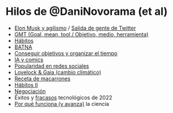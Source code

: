 # Hilos de @DaniNovorama (et al)

- [Elon Musk y agilismo](https://twitter.com/DaniNovarama/status/1592294082814017539) / [Salida de gente de Twitter](https://twitter.com/DaniNovarama/status/1593574350258511872)
- [GMT (Goal, mean, tool / Objetivo, medio, herramienta)](https://twitter.com/DaniNovarama/status/1541686055123943426)
- [Hábitos](https://twitter.com/DaniNovarama/status/1542061229589630976)
- [BATNA](https://twitter.com/DaniNovarama/status/1571757443193143296)
- [Conseguir objetivos y organizar el tiempo](https://twitter.com/DaniNovarama/status/1494939143985577985)
- [IA y comics](https://twitter.com/DaniNovarama/status/1568198043282849795)
- [Popularidad en redes sociales](https://twitter.com/Don_Sopalajo/status/1563821549077012481)
- [Lovelock & Gaia (cambio climático)](https://twitter.com/DaniNovarama/status/1553281254979768320)
- [Receta de macarrones](https://twitter.com/DaniNovarama/status/1544232539610615810)
- [Hábitos II](https://twitter.com/DaniNovarama/status/1543860205473222656)
- [Negociación](https://twitter.com/DaniNovarama/status/1542776558041055233)
- Éxitos y [fracasos](https://twitter.com/DaniNovarama/status/1610555924527079424) tecnológicos de 2022
- [Por qué funciona (y avanza)](https://twitter.com/daninovarama/status/1291279176675340288) la ciencia